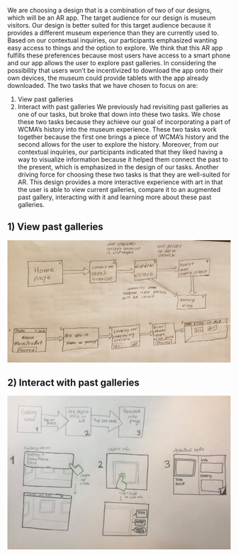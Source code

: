 

We are choosing a design that is a combination of two of our designs, which will be an AR app. The target audience for our design is museum visitors. Our design is better suited for this target audience because it provides a different museum experience than they are currently used to. Based on our contextual inquiries, our participants emphasized wanting easy access to things and the option to explore. We think that this AR app fulfills these preferences because most users have access to a smart phone and our app allows the user to explore past galleries. In considering the possibility that users won’t be incentivized to download the app onto their own devices, the museum could provide tablets with the app already downloaded. The two tasks that we have chosen to focus on are:
1) View past galleries
2) Interact with past galleries
We previously had revisiting past galleries as one of our tasks, but broke that down into these two tasks. We chose these two tasks because they achieve our goal of incorporating a part of WCMA’s history into the museum experience. These two tasks work together because the first one brings a piece of WCMA’s history and the second allows for the user to explore the history. Moreover, from our contextual inquiries, our participants indicated that they liked having a way to visualize information because it helped them connect the past to the present, which is emphasized in the design of our tasks. Another driving force for choosing these two tasks is that they are well-suited for AR. This design provides a more interactive experience with art in that the user is able to view current galleries, compare it to an augmented past gallery, interacting with it and learning more about these past galleries. 


## 1) View past galleries
![View past galleries](/img/design-review/task-gallery.jpg)

## 2) Interact with past galleries
![Interact with past galleries](/img/design-review/task-interactive.jpg)
